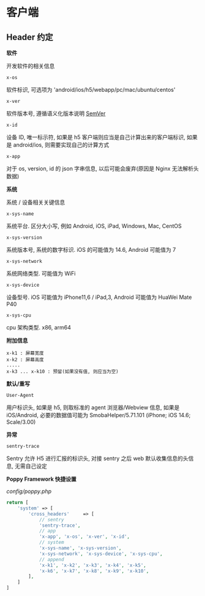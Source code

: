 # 客户端

## Header 约定

**软件**

开发软件的相关信息

`x-os`

软件标识, 可选项为 'android/ios/h5/webapp/pc/mac/ubuntu/centos'

`x-ver`

软件版本号, 遵循语义化版本说明 [SemVer](https://semver.org/)

`x-id`

设备 ID, 唯一标示符, 如果是 h5 客户端则应当是自己计算出来的客户端标识, 如果是 android/ios, 则需要实现自己的计算方式

`x-app`

对于 os, version, id 的 json 字串信息, 以后可能会废弃(原因是 Nginx 无法解析头数据)

**系统**

系统 / 设备相关关键信息

`x-sys-name`

系统平台. 区分大小写, 例如 Android, iOS, iPad, Windows, Mac, CentOS

`x-sys-version`

系统版本号, 系统的数字标识. iOS 的可能值为 14.6, Android 可能值为 7

`x-sys-network`

系统网络类型. 可能值为 WiFi

`x-sys-device`

设备型号. iOS 可能值为 iPhone11,6 / iPad,3, Android 可能值为 HuaWei Mate P40

`x-sys-cpu`

cpu 架构类型. x86, arm64

**附加信息**

```
x-k1 : 屏幕宽度
x-k2 : 屏幕高度
.....
x-k3 ... x-k10 : 预留(如果没有值, 则应当为空)
```

**默认/重写**

`User-Agent`

用户标识头, 如果是 h5, 则取标准的 agent 浏览器/Webview 信息, 如果是 iOS/Android, 必要的数据值可能为 SmobaHelper/5.71.101 (iPhone; iOS 14.6; Scale/3.00)

**异常**

`sentry-trace`

Sentry 允许 H5 进行汇报的标识头, 对接 sentry 之后 web 默认收集信息的头信息, 无需自己设定

**Poppy Framework 快捷设置**

_config/poppy.php_

```php
return [
    'system' => [
        'cross_headers'     => [
            // sentry
            'sentry-trace',
            // app
            'x-app', 'x-os', 'x-ver', 'x-id', 
            // system
            'x-sys-name', 'x-sys-version', 
            'x-sys-network', 'x-sys-device', 'x-sys-cpu',
            // append
            'x-k1', 'x-k2', 'x-k3', 'x-k4', 'x-k5', 
            'x-k6', 'x-k7', 'x-k8', 'x-k9', 'x-k10',
        ],
    ]
]
```

